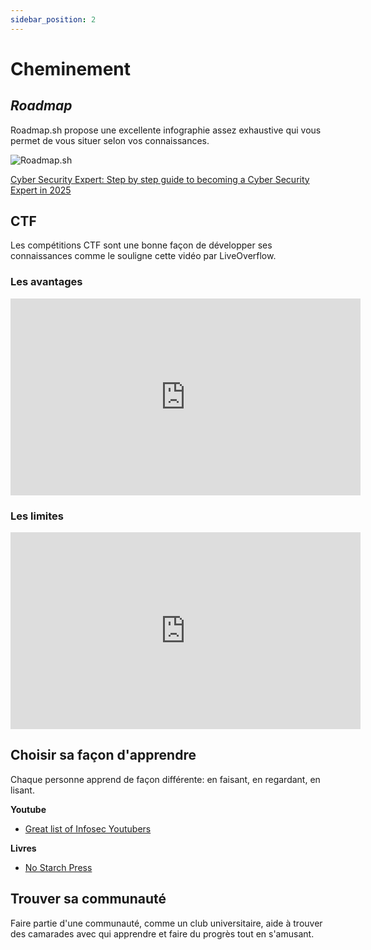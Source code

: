 ```yaml
---
sidebar_position: 2
---
```


# Cheminement

## *Roadmap*

Roadmap.sh propose une excellente infographie assez exhaustive qui vous permet de vous situer selon vos connaissances.

![Roadmap.sh](/img/roadmapsh.png)

[Cyber Security Expert: Step by step guide to becoming a Cyber Security Expert in 2025](https://roadmap.sh/cyber-security)

## CTF

Les compétitions CTF sont une bonne façon de développer ses connaissances comme le souligne cette vidéo par LiveOverflow.

### Les avantages

<iframe width="560" height="315" src="https://www.youtube.com/embed/Lus7aNf2xDg?si=XRf1w4QrtLO1DBnK" title="YouTube video player" frameborder="0" allow="accelerometer; autoplay; clipboard-write; encrypted-media; gyroscope; picture-in-picture; web-share" referrerpolicy="strict-origin-when-cross-origin" allowfullscreen></iframe>

### Les limites

<iframe width="560" height="315" src="https://www.youtube.com/embed/lxJpKUoX-6E?si=hieXfRFAah_AvsKx" title="YouTube video player" frameborder="0" allow="accelerometer; autoplay; clipboard-write; encrypted-media; gyroscope; picture-in-picture; web-share" referrerpolicy="strict-origin-when-cross-origin" allowfullscreen></iframe>

## Choisir sa façon d'apprendre

Chaque personne apprend de façon différente: en faisant, en regardant, en lisant.

**Youtube**
- [Great list of Infosec Youtubers](https://securitycreators.video/)
  
**Livres**
- [No Starch Press](https://nostarch.com/catalog/security)

## Trouver sa communauté

Faire partie d'une communauté, comme un club universitaire, aide à trouver des camarades avec qui apprendre et faire du progrès tout en s'amusant.